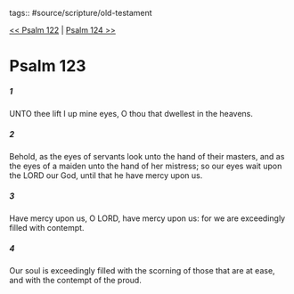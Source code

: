 tags:: #source/scripture/old-testament

[<< Psalm 122](/old-testament/19_Psalms/Psalm_122.md) | [Psalm 124 >>](/old-testament/19_Psalms/Psalm_124.md)

# Psalm 123

##### 1

UNTO thee lift I up mine eyes, O thou that dwellest in the heavens.

##### 2

Behold, as the eyes of servants look unto the hand of their masters, and as the eyes of a maiden unto the hand of her mistress; so our eyes wait upon the LORD our God, until that he have mercy upon us.

##### 3

Have mercy upon us, O LORD, have mercy upon us: for we are exceedingly filled with contempt.

##### 4

Our soul is exceedingly filled with the scorning of those that are at ease, and with the contempt of the proud.
